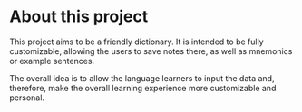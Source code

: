 # About this project

This project aims to be a friendly dictionary. It is intended to be fully customizable, allowing the users to save notes there, as well as mnemonics or example sentences. 

The overall idea is to allow the language learners to input the data and, therefore, make the overall learning experience more customizable and personal.